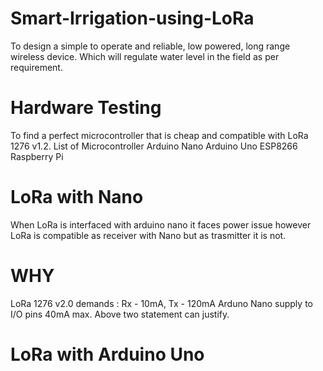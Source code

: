 # Smart-Irrigation-using-LoRa
To design a simple to operate and reliable, low powered, long range wireless device. 
Which will regulate water level in the field as per requirement.   
# Hardware Testing
To find a perfect microcontroller that is cheap and compatible with LoRa 1276 v1.2.
List of Microcontroller 
Arduino Nano 
Arduino Uno
ESP8266
Raspberry Pi
# LoRa with Nano
When LoRa is interfaced with arduino nano it faces power issue however LoRa is 
compatible as receiver with Nano but as trasmitter it is not.
# WHY
LoRa 1276 v2.0 demands : Rx - 10mA, Tx - 120mA
Arduno Nano supply to I/O pins 40mA max. 
Above two statement can justify.
# LoRa with Arduino Uno

